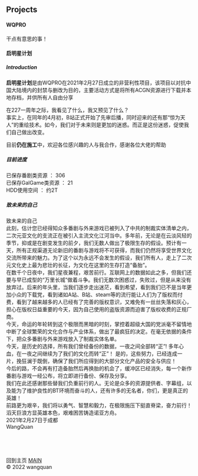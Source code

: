 ## Projects

#### **WQPRO**

干点有意思的事！

#### **启明星计划**

##### Introduction

**启明星计划**是由WQPRO在2021年2月27日成立的非营利性项目，该项目以对抗中国大陆境内的封禁与删改为目的，主要活动方式是将所有ACGN资源进行下载并本地存档，并供所有人自由分享

在227一周年之际，我看见了什么，我又预见了什么？  
事实上，在同年的4月初，B站正式开始了先审后播，同时迎来的还有那“惊为天人”的重绘技术。如今，我们对于未来则是更加的迷惑。而正是这份迷惑，促使我们自己做出改变。

  
  
目前**仍在施工**中，欢迎各位感兴趣的人与我合作，感谢各位大佬的帮助

##### **目前进度**  
已保存番剧类资源 ： 306  
已保存GalGame类资源 ： 21  
HDD使用空间 ： 约2T  

##### **致未来的自己**

致未来的自己  
此刻，估计您已经得知众多番剧与外来游戏已被列入了中共的制裁实体清单之内，二次元亚文化的支流正在被引入主流文化江河当中。多年前，无论是在云淡风轻的季节，抑或是在剧变发生的前夕，我们无数人做出了极限生存的假设。预计有一天，所有正规渠道无论新旧的番剧与游戏将不可获得，而我们仍然将享受世界文化交流所带来的魅力。为了这个以为永远不会发生的假设，我们所有人，走上了二次元文化史上最为悲壮的长征，为文化在这里的生存打造“备胎”。  
在数千个日夜中，我们星夜兼程，艰苦前行。互联网上的数据如此之多，但我们还要与早已成型的“万里长城”做着斗争。我们无数次困惑过，失败过，但是从来没有放弃过。后来的年头里，当我们逐步走出迷茫，看到希望，看到我们已不是当年更加小众的下载党，看到诸如A站、B站、steam等的流行能让人们为了版权而付费，看到了越来越多的人已经有了完善的版权意识，又难免有一丝丝失落和灰心，担心在版权日益重要的今天，因为自己使用的盗版资源而迫害了版权收费的正规厂商。  
今天，命运的年轮转到这个极限而黑暗的时刻，掌控着超级大国的党派毫不留情地中断了全球繁荣的文化合作与产业体系，做出了最疯狂的决定。在毫无依据的条件下，把众多番剧与外来游戏放入了制裁实体名单。  
今天，是历史的选择，所有我们曾经备份的数据，一夜之间全部转“正”! 多年心血，在一夜之间继续为了我们的文化而转“正”！ 是的，这些努力，已经连成一片，挽狂澜于既倒，确保了我们所应得到的大部分文化产品的安全与供应！  
今后的路，不会再有打造备胎然后再换胎的机会了，缓冲区已经消失，每一个新作番剧与游戏一经公布，将立即进行备份、保存及分享。  
我们在此还感谢那些替我们负重前行的人。无论是众多的资源提供者、字幕组，以及能为了维护良性的BT环境而奋斗的人，还有许多的无名者，你们，更是真正的英雄！  
前路更为艰辛，我们将以勇气、智慧和毅力，在极限施压下挺直脊梁，奋力前行！滔天巨浪方显英雄本色，艰难困苦铸造诺亚方舟。  
2021年2月27日于成都  
WangQuan


## &emsp;   

回到主页 [MAIN](https://wangquanlikun.github.io/)   
© 2022 wangquan  
